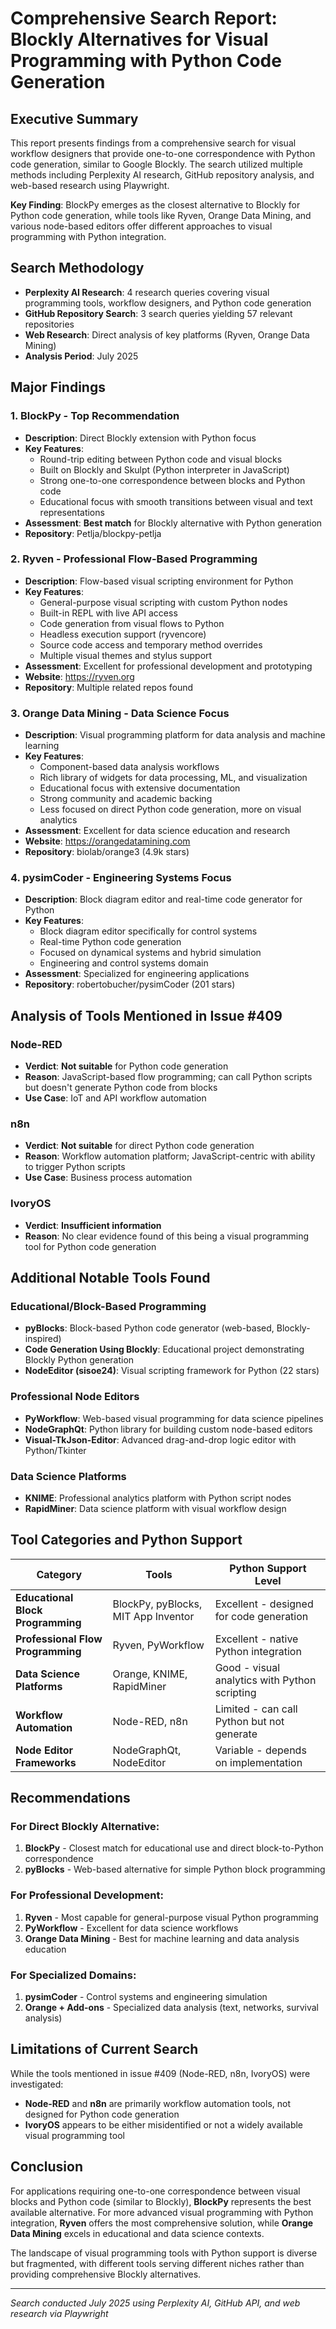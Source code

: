 # Comprehensive Search Report: Blockly Alternatives for Visual Programming with Python Code Generation

## Executive Summary

This report presents findings from a comprehensive search for visual workflow designers that provide one-to-one correspondence with Python code generation, similar to Google Blockly. The search utilized multiple methods including Perplexity AI research, GitHub repository analysis, and web-based research using Playwright.

**Key Finding**: BlockPy emerges as the closest alternative to Blockly for Python code generation, while tools like Ryven, Orange Data Mining, and various node-based editors offer different approaches to visual programming with Python integration.

## Search Methodology

- **Perplexity AI Research**: 4 research queries covering visual programming tools, workflow designers, and Python code generation
- **GitHub Repository Search**: 3 search queries yielding 57 relevant repositories
- **Web Research**: Direct analysis of key platforms (Ryven, Orange Data Mining)
- **Analysis Period**: July 2025

## Major Findings

### 1. **BlockPy** - Top Recommendation
- **Description**: Direct Blockly extension with Python focus
- **Key Features**: 
  - Round-trip editing between Python code and visual blocks
  - Built on Blockly and Skulpt (Python interpreter in JavaScript)
  - Strong one-to-one correspondence between blocks and Python code
  - Educational focus with smooth transitions between visual and text representations
- **Assessment**: **Best match** for Blockly alternative with Python generation
- **Repository**: Petlja/blockpy-petlja

### 2. **Ryven** - Professional Flow-Based Programming
- **Description**: Flow-based visual scripting environment for Python
- **Key Features**:
  - General-purpose visual scripting with custom Python nodes
  - Built-in REPL with live API access
  - Code generation from visual flows to Python
  - Headless execution support (ryvencore)
  - Source code access and temporary method overrides
  - Multiple visual themes and stylus support
- **Assessment**: Excellent for professional development and prototyping
- **Website**: https://ryven.org
- **Repository**: Multiple related repos found

### 3. **Orange Data Mining** - Data Science Focus
- **Description**: Visual programming platform for data analysis and machine learning
- **Key Features**:
  - Component-based data analysis workflows
  - Rich library of widgets for data processing, ML, and visualization
  - Educational focus with extensive documentation
  - Strong community and academic backing
  - Less focused on direct Python code generation, more on visual analytics
- **Assessment**: Excellent for data science education and research
- **Website**: https://orangedatamining.com
- **Repository**: biolab/orange3 (4.9k stars)

### 4. **pysimCoder** - Engineering Systems Focus
- **Description**: Block diagram editor and real-time code generator for Python
- **Key Features**:
  - Block diagram editor specifically for control systems
  - Real-time Python code generation
  - Focused on dynamical systems and hybrid simulation
  - Engineering and control systems domain
- **Assessment**: Specialized for engineering applications
- **Repository**: robertobucher/pysimCoder (201 stars)

## Analysis of Tools Mentioned in Issue #409

### Node-RED
- **Verdict**: **Not suitable** for Python code generation
- **Reason**: JavaScript-based flow programming; can call Python scripts but doesn't generate Python code from blocks
- **Use Case**: IoT and API workflow automation

### n8n  
- **Verdict**: **Not suitable** for direct Python code generation
- **Reason**: Workflow automation platform; JavaScript-centric with ability to trigger Python scripts
- **Use Case**: Business process automation

### IvoryOS
- **Verdict**: **Insufficient information**
- **Reason**: No clear evidence found of this being a visual programming tool for Python code generation

## Additional Notable Tools Found

### Educational/Block-Based Programming
- **pyBlocks**: Block-based Python code generator (web-based, Blockly-inspired)
- **Code Generation Using Blockly**: Educational project demonstrating Blockly Python generation
- **NodeEditor (sisoe24)**: Visual scripting framework for Python (22 stars)

### Professional Node Editors
- **PyWorkflow**: Web-based visual programming for data science pipelines
- **NodeGraphQt**: Python library for building custom node-based editors
- **Visual-TkJson-Editor**: Advanced drag-and-drop logic editor with Python/Tkinter

### Data Science Platforms
- **KNIME**: Professional analytics platform with Python script nodes
- **RapidMiner**: Data science platform with visual workflow design

## Tool Categories and Python Support

| Category | Tools | Python Support Level |
|----------|-------|---------------------|
| **Educational Block Programming** | BlockPy, pyBlocks, MIT App Inventor | Excellent - designed for code generation |
| **Professional Flow Programming** | Ryven, PyWorkflow | Excellent - native Python integration |
| **Data Science Platforms** | Orange, KNIME, RapidMiner | Good - visual analytics with Python scripting |
| **Workflow Automation** | Node-RED, n8n | Limited - can call Python but not generate |
| **Node Editor Frameworks** | NodeGraphQt, NodeEditor | Variable - depends on implementation |

## Recommendations

### For Direct Blockly Alternative:
1. **BlockPy** - Closest match for educational use and direct block-to-Python correspondence
2. **pyBlocks** - Web-based alternative for simple Python block programming

### For Professional Development:
1. **Ryven** - Most capable for general-purpose visual Python programming
2. **PyWorkflow** - Excellent for data science workflows
3. **Orange Data Mining** - Best for machine learning and data analysis education

### For Specialized Domains:
1. **pysimCoder** - Control systems and engineering simulation
2. **Orange + Add-ons** - Specialized data analysis (text, networks, survival analysis)

## Limitations of Current Search

While the tools mentioned in issue #409 (Node-RED, n8n, IvoryOS) were investigated:
- **Node-RED** and **n8n** are primarily workflow automation tools, not designed for Python code generation
- **IvoryOS** appears to be either misidentified or not a widely available visual programming tool

## Conclusion

For applications requiring one-to-one correspondence between visual blocks and Python code (similar to Blockly), **BlockPy** represents the best available alternative. For more advanced visual programming with Python integration, **Ryven** offers the most comprehensive solution, while **Orange Data Mining** excels in educational and data science contexts.

The landscape of visual programming tools with Python support is diverse but fragmented, with different tools serving different niches rather than providing comprehensive Blockly alternatives.

---

*Search conducted July 2025 using Perplexity AI, GitHub API, and web research via Playwright*